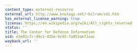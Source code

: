 ```yaml
---
content_type: external-resource
external_url: http://www.knology.net/~bilrum/cdi.htm
has_external_license_warning: true
license: https://en.wikipedia.org/wiki/All_rights_reserved
status: ''
title: The Center for Defense Information
uid: e3e91c7c-d9c1-425e-9c45-fa951ae71aac
wayback_url: ''
---
```

